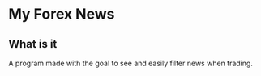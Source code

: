 # My Forex News

## What is it

A program made with the goal to see and easily filter news when trading.

